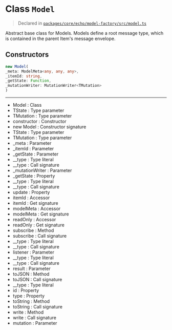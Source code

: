 # Class `Model`
> Declared in [`packages/core/echo/model-factory/src/model.ts`](https://github.com/dxos/protocols/blob/main/packages/core/echo/model-factory/src/model.ts#L14)

Abstract base class for Models.
Models define a root message type, which is contained in the parent Item's message envelope.

## Constructors
```ts
new Model(
_meta: ModelMeta<any, any, any>,
_itemId: string,
_getState: Function,
_mutationWriter: MutationWriter<TMutation>
)
```

---
- Model : Class
- TState : Type parameter
- TMutation : Type parameter
- constructor : Constructor
- new Model : Constructor signature
- TState : Type parameter
- TMutation : Type parameter
- _meta : Parameter
- _itemId : Parameter
- _getState : Parameter
- __type : Type literal
- __type : Call signature
- _mutationWriter : Parameter
- _getState : Property
- __type : Type literal
- __type : Call signature
- update : Property
- itemId : Accessor
- itemId : Get signature
- modelMeta : Accessor
- modelMeta : Get signature
- readOnly : Accessor
- readOnly : Get signature
- subscribe : Method
- subscribe : Call signature
- __type : Type literal
- __type : Call signature
- listener : Parameter
- __type : Type literal
- __type : Call signature
- result : Parameter
- toJSON : Method
- toJSON : Call signature
- __type : Type literal
- id : Property
- type : Property
- toString : Method
- toString : Call signature
- write : Method
- write : Call signature
- mutation : Parameter
